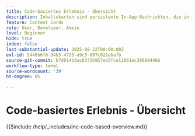 ```yaml
---
title: Code-basiertes Erlebnis - Übersicht
description: Inhaltskarten sind persistente In-App-Nachrichten, die in einem dedizierten Posteingang oder in Feeds in Ihrer App vorhanden sind. Sie eignen sich ideal für die Bereitstellung von nicht dringendem, informativem oder Werbeinhalt, der von der Sichtbarkeit im Laufe der Zeit profitiert.
feature: Content Cards
role: User, Developer, Admin
level: Beginner
hide: true
index: false
last-substantial-update: 2025-08-22T00:00:00Z
exl-id: 5446b6f6-94b5-4723-a9c5-607c021ebafb
source-git-commit: b7d014b3ac6373b957eb5fce11661ec39689446b
workflow-type: tm+mt
source-wordcount: '39'
ht-degree: 0%

---
```


# Code-basiertes Erlebnis - Übersicht

{{$include /help/_includes/inc-code-based-overview.md}}
